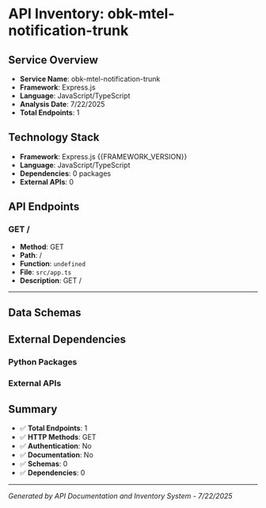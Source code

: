 # API Inventory: obk-mtel-notification-trunk

## Service Overview

- **Service Name**: obk-mtel-notification-trunk
- **Framework**: Express.js
- **Language**: JavaScript/TypeScript
- **Analysis Date**: 7/22/2025
- **Total Endpoints**: 1

## Technology Stack

- **Framework**: Express.js {{FRAMEWORK_VERSION}}
- **Language**: JavaScript/TypeScript
- **Dependencies**: 0 packages
- **External APIs**: 0

## API Endpoints

### GET /

- **Method**: GET
- **Path**: /
- **Function**: `undefined`
- **File**: `src/app.ts`
- **Description**: GET /

---



## Data Schemas



## External Dependencies

### Python Packages


### External APIs


## Summary

- ✅ **Total Endpoints**: 1
- ✅ **HTTP Methods**: GET
- ✅ **Authentication**: No
- ✅ **Documentation**: No
- ✅ **Schemas**: 0
- ✅ **Dependencies**: 0

---

*Generated by API Documentation and Inventory System - 7/22/2025* 
